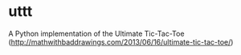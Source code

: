uttt
====

A Python implementation of the Ultimate Tic-Tac-Toe (http://mathwithbaddrawings.com/2013/06/16/ultimate-tic-tac-toe/)
